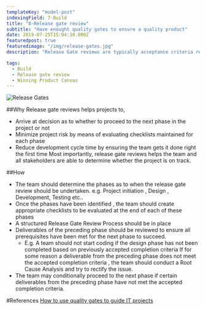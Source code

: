 ```yaml
---
templateKey: "model-post"
indexingField: 7-Build
title: "8-Release gate review"
subtitle: "Have enought quality gates to ensure a quality product"
date: 2019-07-25T15:04:10.000Z
featuredpost: true
featuredimage: "/img/release-gates.jpg"
description: "Release Gate reviews are typically acceptance criteria reviews with predefined quality criteria that a project must meet in order to proceed from one stage of its lifecycle to the next."

tags:
  - Build
  - Release gate review
  - Winning Product Canvas
---
```


![Release Gates](/img/release-gates.jpg)

##Why
Release gate reviews helps projects to,

- Arrive at decision as to whether to proceed to the next phase in the project or not
- Minimize project risk by means of evaluating checklists maintained for each phase
- Reduce development cycle time by ensuring the team gets it done right the first time
  Most importantly, release gate reviews helps the team and all stakeholders are able to determine whether the project is on track.

##How

- The team should determine the phases as to when the release gate review should be undertaken. e.g. Project initiation , Design , Development, Testing etc..
- Once the phases have been identified , the team should create appropriate checklists to be evaluated at the end of each of these phases
- A structured Release Gate Review Process should be in place
- Deliverables of the preceding phase should be reviewed to ensure all prerequisites have been met for the next phase to succeed.
  - E.g. A team should not start coding if the design phase has not been completed based on previously accepted completion criteria
    If for some reason a deliverable from the preceding phase does not meet the accepted completion criteria , the team should conduct a Root Cause Analysis and try to rectify the issue.
- The team may conditionally proceed to the next phase if certain deliverables from the preceding phase have not met the accepted completion criteria.

#References
[How to use quality gates to guide IT projects](https://www.techrepublic.com/article/how-to-use-quality-gates-to-guide-it-projects/)
